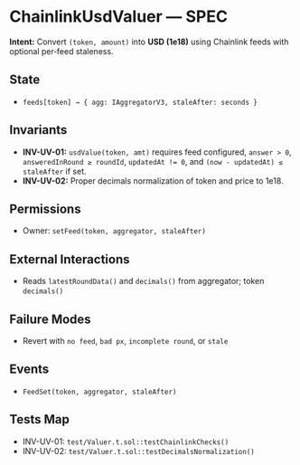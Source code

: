 # ChainlinkUsdValuer — SPEC

**Intent:** Convert `(token, amount)` into **USD (1e18)** using Chainlink feeds with optional per‑feed staleness.

## State
- `feeds[token] → { agg: IAggregatorV3, staleAfter: seconds }`

## Invariants
- **INV-UV-01:** `usdValue(token, amt)` requires feed configured, `answer > 0`, `answeredInRound ≥ roundId`, `updatedAt != 0`, and `(now - updatedAt) ≤ staleAfter` if set.
- **INV-UV-02:** Proper decimals normalization of token and price to 1e18.

## Permissions
- Owner: `setFeed(token, aggregator, staleAfter)`

## External Interactions
- Reads `latestRoundData()` and `decimals()` from aggregator; token `decimals()`

## Failure Modes
- Revert with `no feed`, `bad px`, `incomplete round`, or `stale`

## Events
- `FeedSet(token, aggregator, staleAfter)`

## Tests Map
- INV-UV-01: `test/Valuer.t.sol::testChainlinkChecks()`
- INV-UV-02: `test/Valuer.t.sol::testDecimalsNormalization()`
